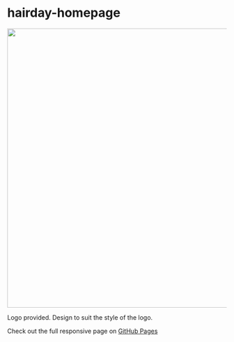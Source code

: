 # hairday-homepage
<img src="https://cdn.dribbble.com/userupload/11586299/file/original-e8322cb3ff0f72084a08c808373bc7da.png?resize=752x" target="_blank" alt="" width="640" height="auto">

Logo provided. Design to suit the style of the logo.

Check out the full responsive page on <a href="https://marthakatharina.github.io/hairday-homepage/">GitHub Pages</a>
